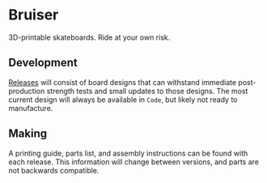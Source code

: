 # Bruiser
3D-printable skateboards. Ride at your own risk.

## Development
[Releases](https://github.com/DevanSoliman/Bruiser/releases) will consist of board designs that can withstand immediate post-production strength tests and small updates to those designs. The most current design will always be available in `Code`, but likely not ready to manufacture.

## Making
A printing guide, parts list, and assembly instructions can be found with each release. This information will change between versions, and parts are not backwards compatible.
